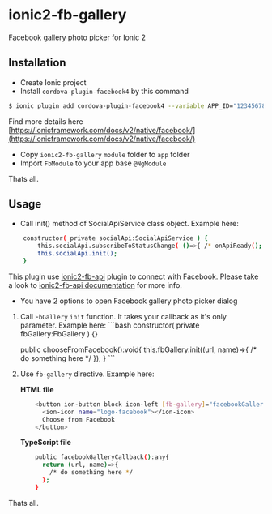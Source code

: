 # ionic2-fb-gallery
Facebook gallery photo picker for Ionic 2

## Installation

  * Create Ionic project
  * Install `cordova-plugin-facebook4` by this command
```bash
$ ionic plugin add cordova-plugin-facebook4 --variable APP_ID="123456789" --variable APP_NAME="myApplication"
```
Find more details here [https://ionicframework.com/docs/v2/native/facebook/](https://ionicframework.com/docs/v2/native/facebook/)
  * Copy `ionic2-fb-gallery` `module` folder to `app` folder
  * Import `FbModule` to your app base `@NgModule`

Thats all.


## Usage

  * Call init() method of SocialApiService class object. Example here:
```bash
    constructor( private socialApi:SocialApiService ) {
        this.socialApi.subscribeToStatusChange( ()=>{ /* onApiReady(); */  }, SocialApiService.getApiStatus_appUser() );
        this.socialApi.init();
    }
```
This plugin use [ionic2-fb-api](https://github.com/skyfloyd/ionic2-fb-api/) plugin to connect with Facebook. Please take a look to [ionic2-fb-api documentation](https://github.com/skyfloyd/ionic2-fb-api/) for more info.

  * You have 2 options to open Facebook gallery photo picker dialog
  1. Call `FbGallery` `init` function. It takes your callback as it's only parameter. Example here:
    ```bash
        constructor( private fbGallery:FbGallery ) {}

        public chooseFromFacebook():void{
          this.fbGallery.init((url, name)=>{
            /* do something here */
          });
        }
    ```

  2. Use `fb-gallery` directive. Example here:

      **HTML file**
      ```bash
          <button ion-button block icon-left [fb-gallery]="facebookGalleryCallback()">
            <ion-icon name="logo-facebook"></ion-icon>
            Choose from Facebook
          </button>
      ```

      **TypeScript file**
      ```bash
          public facebookGalleryCallback():any{
            return (url, name)=>{
              /* do something here */
            };
          }
      ```
      
Thats all.
